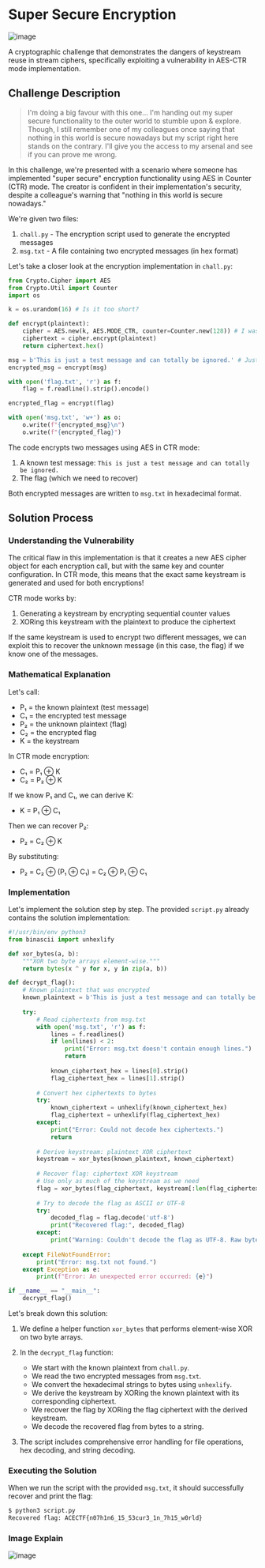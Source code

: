 # Super Secure Encryption

![image](https://github.com/user-attachments/assets/e068a91c-a2c1-493b-b0e2-c14bd598736c)

A cryptographic challenge that demonstrates the dangers of keystream reuse in stream ciphers, specifically exploiting a vulnerability in AES-CTR mode implementation.

## Challenge Description

> I'm doing a big favour with this one... I'm handing out my super secure functionality to the outer world to stumble upon & explore. Though, I still remember one of my colleagues once saying that nothing in this world is secure nowadays but my script right here stands on the contrary. I'll give you the access to my arsenal and see if you can prove me wrong.

In this challenge, we're presented with a scenario where someone has implemented "super secure" encryption functionality using AES in Counter (CTR) mode. The creator is confident in their implementation's security, despite a colleague's warning that "nothing in this world is secure nowadays."

We're given two files:
1. `chall.py` - The encryption script used to generate the encrypted messages
2. `msg.txt` - A file containing two encrypted messages (in hex format)

Let's take a closer look at the encryption implementation in `chall.py`:

```python
from Crypto.Cipher import AES
from Crypto.Util import Counter
import os

k = os.urandom(16) # Is it too short?

def encrypt(plaintext):
    cipher = AES.new(k, AES.MODE_CTR, counter=Counter.new(128)) # I was told, CTR can't be broken!
    ciphertext = cipher.encrypt(plaintext)
    return ciphertext.hex()

msg = b'This is just a test message and can totally be ignored.' # Just checking functionality
encrypted_msg = encrypt(msg)

with open('flag.txt', 'r') as f:
    flag = f.readline().strip().encode()

encrypted_flag = encrypt(flag)

with open('msg.txt', 'w+') as o:
    o.write(f"{encrypted_msg}\n")
    o.write(f"{encrypted_flag}")
```

The code encrypts two messages using AES in CTR mode:
1. A known test message: `This is just a test message and can totally be ignored.`
2. The flag (which we need to recover)

Both encrypted messages are written to `msg.txt` in hexadecimal format.

## Solution Process

### Understanding the Vulnerability

The critical flaw in this implementation is that it creates a new AES cipher object for each encryption call, but with the same key and counter configuration. In CTR mode, this means that the exact same keystream is generated and used for both encryptions!

CTR mode works by:
1. Generating a keystream by encrypting sequential counter values
2. XORing this keystream with the plaintext to produce the ciphertext

If the same keystream is used to encrypt two different messages, we can exploit this to recover the unknown message (in this case, the flag) if we know one of the messages.

### Mathematical Explanation

Let's call:
- P₁ = the known plaintext (test message)
- C₁ = the encrypted test message
- P₂ = the unknown plaintext (flag)
- C₂ = the encrypted flag
- K = the keystream

In CTR mode encryption:
- C₁ = P₁ ⊕ K
- C₂ = P₂ ⊕ K

If we know P₁ and C₁, we can derive K:
- K = P₁ ⊕ C₁

Then we can recover P₂:
- P₂ = C₂ ⊕ K

By substituting:
- P₂ = C₂ ⊕ (P₁ ⊕ C₁) = C₂ ⊕ P₁ ⊕ C₁

### Implementation

Let's implement the solution step by step. The provided `script.py` already contains the solution implementation:

```python
#!/usr/bin/env python3
from binascii import unhexlify

def xor_bytes(a, b):
    """XOR two byte arrays element-wise."""
    return bytes(x ^ y for x, y in zip(a, b))

def decrypt_flag():
    # Known plaintext that was encrypted
    known_plaintext = b'This is just a test message and can totally be ignored.'
    
    try:
        # Read ciphertexts from msg.txt
        with open('msg.txt', 'r') as f:
            lines = f.readlines()
            if len(lines) < 2:
                print("Error: msg.txt doesn't contain enough lines.")
                return
                
            known_ciphertext_hex = lines[0].strip()
            flag_ciphertext_hex = lines[1].strip()
            
        # Convert hex ciphertexts to bytes
        try:
            known_ciphertext = unhexlify(known_ciphertext_hex)
            flag_ciphertext = unhexlify(flag_ciphertext_hex)
        except:
            print("Error: Could not decode hex ciphertexts.")
            return
            
        # Derive keystream: plaintext XOR ciphertext
        keystream = xor_bytes(known_plaintext, known_ciphertext)
        
        # Recover flag: ciphertext XOR keystream
        # Use only as much of the keystream as we need
        flag = xor_bytes(flag_ciphertext, keystream[:len(flag_ciphertext)])
        
        # Try to decode the flag as ASCII or UTF-8
        try:
            decoded_flag = flag.decode('utf-8')
            print("Recovered flag:", decoded_flag)
        except:
            print("Warning: Couldn't decode the flag as UTF-8. Raw bytes:", flag)
            
    except FileNotFoundError:
        print("Error: msg.txt not found.")
    except Exception as e:
        print(f"Error: An unexpected error occurred: {e}")

if __name__ == "__main__":
    decrypt_flag()
```

Let's break down this solution:

1. We define a helper function `xor_bytes` that performs element-wise XOR on two byte arrays.

2. In the `decrypt_flag` function:
   - We start with the known plaintext from `chall.py`.
   - We read the two encrypted messages from `msg.txt`.
   - We convert the hexadecimal strings to bytes using `unhexlify`.
   - We derive the keystream by XORing the known plaintext with its corresponding ciphertext.
   - We recover the flag by XORing the flag ciphertext with the derived keystream.
   - We decode the recovered flag from bytes to a string.

3. The script includes comprehensive error handling for file operations, hex decoding, and string decoding.

### Executing the Solution

When we run the script with the provided `msg.txt`, it should successfully recover and print the flag:

```bash
$ python3 script.py
Recovered flag: ACECTF{n07h1n6_15_53cur3_1n_7h15_w0rld}
```


### Image Explain 

![image](https://github.com/user-attachments/assets/12096058-a72b-48f9-93e3-c60cd16b99c8)
